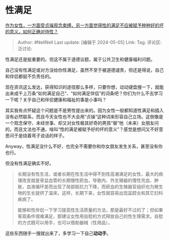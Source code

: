 # 性满足
[作为女性，一方面受贞操观念束缚，另一方面觉得性的满足不应被赋予种种好的坏的意义，如何正确对待性？](https://www.zhihu.com/question/654861526/answer/3487681720)

> Author: #NellNell
> Last update: [编辑于 2024-05-05]
> Link:
> Tag:
> 评论区:
> 泛讨论:

性满足还是挺重要的。但这不属于道德议题，属于公共卫生和健康福利问题。

自己没有性满足或对方没给你性满足，虽然不至于被道德谴责，但还是得说，自己和伴侣都挺不负责任的。

现在资讯这么发达，获得知识的途径那么多样，只要你想，动动键盘搜一下，就能出来成千上万条“如何满足自己”、“如何满足伴侣”的词条吧？你们为什么不去学习一下呢？关乎自己和伴侣健康和福祉的事是小事吗？

其实我有点怀疑这个问题是不是男性提出来的。因为女性一般都知道性满足和插入没有必然联系，而且今天女性也不大会用“贞操”这种词来形容自己立场。这倒像是一个观念保守、未经世事、却又对女性极其好奇的男孩“替”他（未来）女朋友问的。而且文法也不通，啥叫“性的满足被赋予好的坏的意义”？感觉是想问又不好意思问于是绕着弯子说话的样子。

Anyway，性满足没什么不好，也完全不需要你和你女朋友发生关系，甚至没有你也行。

但没有性满足确实不好。

> 长期没有性生活，或者长期在性生活中得不到性高潮满足的女性，最大的病理改变就是骨盆血管的长期慢性瘀血，导致内、外生殖器的慢性充血、肿胀，血液循环差而出现了局部抵抗力下降，而瘀血的生殖器官组织也为微生物的生长提供了温床，这样，长期下来，女性就容易出现盆腔炎和其它妇科疾病了。
>
> 能够和性伴侣一下学习提高性生活质量的方法，那是最好不过的了；但如果客观条件很难满足，那建议女性用自慰的方式释放自己的性生理需求。自慰的方式既可以用手，也可以借助器械（性用品）。

这些东西随手一搜就出来了，多学习一下自己**动动手**。
